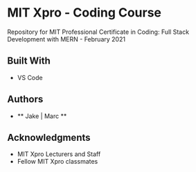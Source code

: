 ﻿# MIT Xpro - Coding Course 

Repository for  MIT Professional Certificate in Coding: Full Stack Development with MERN - February 2021

## Built With

* VS Code

## Authors

* ** Jake | Marc ** 
## Acknowledgments

* MIT Xpro Lecturers and Staff
* Fellow MIT Xpro classmates
